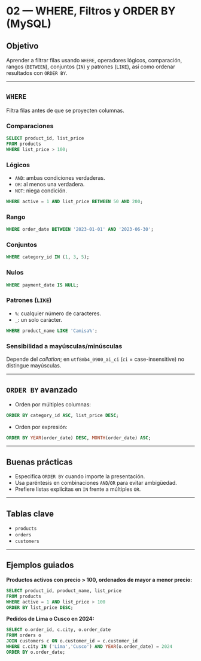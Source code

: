 # 02 — WHERE, Filtros y ORDER BY (MySQL)

## Objetivo
Aprender a filtrar filas usando `WHERE`, operadores lógicos, comparación, rangos (`BETWEEN`), conjuntos (`IN`) y patrones (`LIKE`), así como ordenar resultados con `ORDER BY`.

---

## `WHERE`
Filtra filas antes de que se proyecten columnas.

### Comparaciones
```sql
SELECT product_id, list_price
FROM products
WHERE list_price > 100;
```

### Lógicos
- `AND`: ambas condiciones verdaderas.
- `OR`: al menos una verdadera.
- `NOT`: niega condición.

```sql
WHERE active = 1 AND list_price BETWEEN 50 AND 200;
```

### Rango
```sql
WHERE order_date BETWEEN '2023-01-01' AND '2023-06-30';
```

### Conjuntos
```sql
WHERE category_id IN (1, 3, 5);
```

### Nulos
```sql
WHERE payment_date IS NULL;
```

### Patrones (`LIKE`)
- `%`: cualquier número de caracteres.
- `_`: un solo carácter.

```sql
WHERE product_name LIKE 'Camisa%';
```

### Sensibilidad a mayúsculas/minúsculas
Depende del *collation*; en `utf8mb4_0900_ai_ci` (`ci` = case-insensitive) no distingue mayúsculas.

---

## `ORDER BY` avanzado
- Orden por múltiples columnas:
```sql
ORDER BY category_id ASC, list_price DESC;
```
- Orden por expresión:
```sql
ORDER BY YEAR(order_date) DESC, MONTH(order_date) ASC;
```

---

## Buenas prácticas
- Especifica `ORDER BY` cuando importe la presentación.
- Usa paréntesis en combinaciones `AND`/`OR` para evitar ambigüedad.
- Prefiere listas explícitas en `IN` frente a múltiples `OR`.

---

## Tablas clave
- `products`
- `orders`
- `customers`

---

## Ejemplos guiados
**Productos activos con precio > 100, ordenados de mayor a menor precio:**
```sql
SELECT product_id, product_name, list_price
FROM products
WHERE active = 1 AND list_price > 100
ORDER BY list_price DESC;
```

**Pedidos de Lima o Cusco en 2024:**
```sql
SELECT o.order_id, c.city, o.order_date
FROM orders o
JOIN customers c ON o.customer_id = c.customer_id
WHERE c.city IN ('Lima','Cusco') AND YEAR(o.order_date) = 2024
ORDER BY o.order_date;
```
